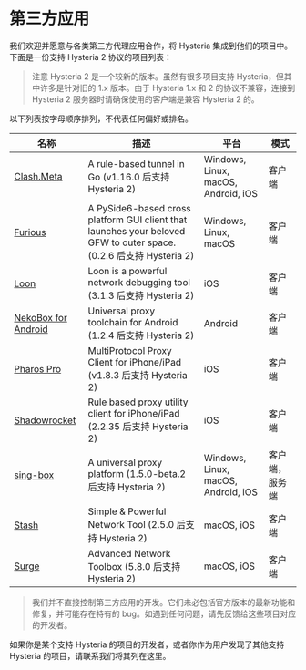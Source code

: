 # 第三方应用

我们欢迎并愿意与各类第三方代理应用合作，将 Hysteria 集成到他们的项目中。下面是一份支持 Hysteria 2 协议的项目列表：

> 注意 Hysteria 2 是一个较新的版本。虽然有很多项目支持 Hysteria，但其中许多是针对旧的 1.x 版本。由于 Hysteria 1.x 和 2 的协议不兼容，连接到 Hysteria 2 服务器时请确保使用的客户端是兼容 Hysteria 2 的。

以下列表按字母顺序排列，不代表任何偏好或排名。

| 名称                                                                       | 描述                                                                                                               | 平台                                | 模式           |
| -------------------------------------------------------------------------- | ------------------------------------------------------------------------------------------------------------------ | ----------------------------------- | -------------- |
| [Clash.Meta](https://github.com/MetaCubeX/Clash.Meta)                      | A rule-based tunnel in Go (v1.16.0 后支持 Hysteria 2)                                                              | Windows, Linux, macOS, Android, iOS | 客户端         |
| [Furious](https://github.com/LorenEteval/Furious)                          | A PySide6-based cross platform GUI client that launches your beloved GFW to outer space. (0.2.6 后支持 Hysteria 2) | Windows, Linux, macOS               | 客户端         |
| [Loon](https://apps.apple.com/us/app/loon/id1373567447)                    | Loon is a powerful network debugging tool (3.1.3 后支持 Hysteria 2)                                                | iOS                                 | 客户端         |
| [NekoBox for Android](https://github.com/MatsuriDayo/NekoBoxForAndroid)    | Universal proxy toolchain for Android (1.2.4 后支持 Hysteria 2)                                                    | Android                             | 客户端         |
| [Pharos Pro](https://apps.apple.com/app/pharos-pro/id1456610173)           | MultiProtocol Proxy Client for iPhone/iPad (v1.8.3 后支持 Hysteria 2)                                              | iOS                                 | 客户端         |
| [Shadowrocket](https://apps.apple.com/app/shadowrocket/id932747118)        | Rule based proxy utility client for iPhone/iPad (2.2.35 后支持 Hysteria 2)                                         | iOS                                 | 客户端         |
| [sing-box](https://github.com/SagerNet/sing-box)                           | A universal proxy platform (1.5.0-beta.2 后支持 Hysteria 2)                                                        | Windows, Linux, macOS, Android, iOS | 客户端，服务端 |
| [Stash](https://apps.apple.com/us/app/stash-rule-based-proxy/id1596063349) | Simple & Powerful Network Tool (2.5.0 后支持 Hysteria 2)                                                           | macOS, iOS                          | 客户端         |
| [Surge](https://nssurge.com)                                               | Advanced Network Toolbox (5.8.0 后支持 Hysteria 2)                                                                 | macOS, iOS                          | 客户端         |

> 我们并不直接控制第三方应用的开发。它们未必包括官方版本的最新功能和修复，并可能存在特有的 bug。如遇到任何问题，请先反馈给这些项目对应的开发者。

如果你是某个支持 Hysteria 的项目的开发者，或者你作为用户发现了其他支持 Hysteria 的项目，请联系我们将其列在这里。
